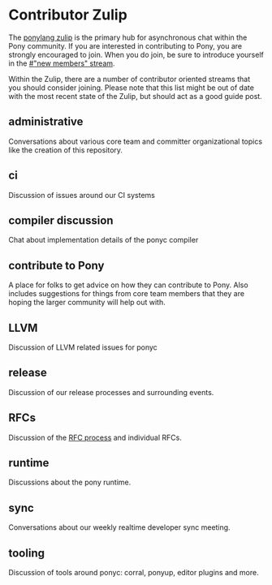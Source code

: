 # Contributor Zulip

The [ponylang zulip](https://ponylang.zulipchat.com/) is the primary hub for asynchronous chat within the Pony community. If you are interested in contributing to Pony, you are strongly encouraged to join. When you do join, be sure to introduce yourself in the [#"new members" stream](https://ponylang.zulipchat.com/#narrow/stream/189935-new-members).

Within the Zulip, there are a number of contributor oriented streams that you should consider joining. Please note that this list might be out of date with the most recent state of the Zulip, but should act as a good guide post.

## administrative

Conversations about various core team and committer organizational topics like the creation of this repository.

## ci

Discussion of issues around our CI systems

## compiler discussion

Chat about implementation details of the ponyc compiler

## contribute to Pony

A place for folks to get advice on how they can contribute to Pony. Also includes suggestions for things from core team members that they are hoping the larger community will help out with.

## LLVM

Discussion of LLVM related issues for ponyc

## release

Discussion of our release processes and surrounding events.

## RFCs

Discussion of the [RFC process](https://github.com/ponylang/rfcs/blob/main/README.md) and individual RFCs.

## runtime

Discussions about the pony runtime.

## sync

Conversations about our weekly realtime developer sync meeting.

## tooling

Discussion of tools around ponyc: corral, ponyup, editor plugins and more.
